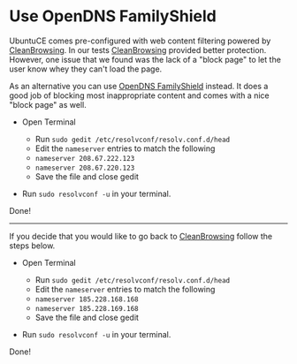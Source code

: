 # Use OpenDNS FamilyShield

UbuntuCE comes pre-configured with web content filtering powered by [CleanBrowsing](https://cleanbrowsing.org/). In our tests [CleanBrowsing](https://cleanbrowsing.org/) provided better protection. However, one issue that we found was the lack of a "block page" to let the user know whey they can't load the page.

As an alternative you can use [OpenDNS FamilyShield](https://www.opendns.com/setupguide/#familyshield) instead. It does a good job of blocking most inappropriate content and comes with a nice "block page" as well.

* Open Terminal
	- Run `sudo gedit /etc/resolvconf/resolv.conf.d/head`
	- Edit the `nameserver` entries to match the following
	- ```nameserver 208.67.222.123```
	- ```nameserver 208.67.220.123```
	- Save the file and close gedit
	
* Run `sudo resolvconf -u` in your terminal.

Done! 

---

If you decide that you would like to go back to [CleanBrowsing](https://cleanbrowsing.org/) follow the steps below.

* Open Terminal
	- Run `sudo gedit /etc/resolvconf/resolv.conf.d/head`
	- Edit the `nameserver` entries to match the following
	- ```nameserver 185.228.168.168```
	- ```nameserver 185.228.169.168```
	- Save the file and close gedit
	
* Run `sudo resolvconf -u` in your terminal.

Done! 


	



